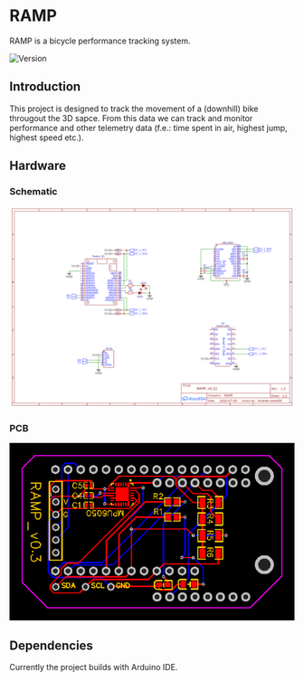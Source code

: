 # RAMP
RAMP is a bicycle performance tracking system.

![Version](https://img.shields.io/badge/version-v3.0.0-blue)

## Introduction
This project is designed to track the movement of a (downhill) bike througout the 3D sapce. From this data we can track and monitor performance and other telemetry data (f.e.: time spent in air, highest jump, highest speed etc.).

## Hardware
### Schematic
![Schematic](https://raw.githubusercontent.com/Levente96/RAMP/main/doc/Schematic_v0.3.png)
### PCB
![PCB](https://raw.githubusercontent.com/Levente96/RAMP/main/doc/PCB_V0.3.png)

## Dependencies
Currently the project builds with Arduino IDE.